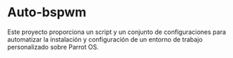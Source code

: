 # Auto-bspwm
Este proyecto proporciona un script y un conjunto de configuraciones para automatizar la instalación y configuración de un entorno de trabajo personalizado sobre Parrot OS.
